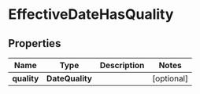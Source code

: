 

# EffectiveDateHasQuality


## Properties

| Name | Type | Description | Notes |
|------------ | ------------- | ------------- | -------------|
|**quality** | **DateQuality** |  |  [optional] |



